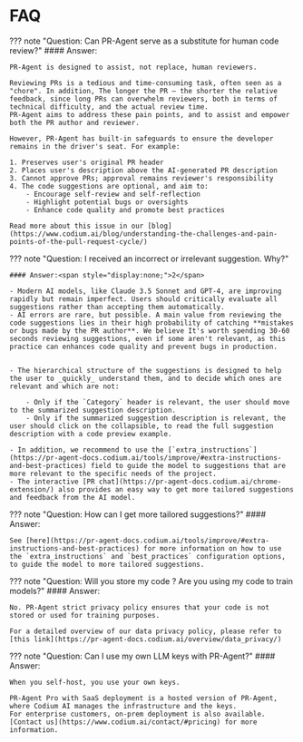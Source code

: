 # FAQ

??? note "Question: Can PR-Agent serve as a substitute for human code review?"
    #### Answer:<span style="display:none;">1</span>

    PR-Agent is designed to assist, not replace, human reviewers.

    Reviewing PRs is a tedious and time-consuming task, often seen as a "chore". In addition, The longer the PR – the shorter the relative feedback, since long PRs can overwhelm reviewers, both in terms of technical difficulty, and the actual review time.
    PR-Agent aims to address these pain points, and to assist and empower both the PR author and reviewer.

    However, PR-Agent has built-in safeguards to ensure the developer remains in the driver's seat. For example:

    1. Preserves user's original PR header
    2. Places user's description above the AI-generated PR description
    3. Cannot approve PRs; approval remains reviewer's responsibility
    4. The code suggestions are optional, and aim to:
        - Encourage self-review and self-reflection
        - Highlight potential bugs or oversights
        - Enhance code quality and promote best practices

    Read more about this issue in our [blog](https://www.codium.ai/blog/understanding-the-challenges-and-pain-points-of-the-pull-request-cycle/)

   

??? note "Question: I received an incorrect or irrelevant suggestion. Why?"

    #### Answer:<span style="display:none;">2</span>

    - Modern AI models, like Claude 3.5 Sonnet and GPT-4, are improving rapidly but remain imperfect. Users should critically evaluate all suggestions rather than accepting them automatically.
    - AI errors are rare, but possible. A main value from reviewing the code suggestions lies in their high probability of catching **mistakes or bugs made by the PR author**. We believe It's worth spending 30-60 seconds reviewing suggestions, even if some aren't relevant, as this practice can enhances code quality and prevent bugs in production.


    - The hierarchical structure of the suggestions is designed to help the user to _quickly_ understand them, and to decide which ones are relevant and which are not:
    
        - Only if the `Category` header is relevant, the user should move to the summarized suggestion description.
        - Only if the summarized suggestion description is relevant, the user should click on the collapsible, to read the full suggestion description with a code preview example.

    - In addition, we recommend to use the [`extra_instructions`](https://pr-agent-docs.codium.ai/tools/improve/#extra-instructions-and-best-practices) field to guide the model to suggestions that are more relevant to the specific needs of the project. 
    - The interactive [PR chat](https://pr-agent-docs.codium.ai/chrome-extension/) also provides an easy way to get more tailored suggestions and feedback from the AI model.

??? note "Question: How can I get more tailored suggestions?"
    #### Answer:<span style="display:none;">3</span>

    See [here](https://pr-agent-docs.codium.ai/tools/improve/#extra-instructions-and-best-practices) for more information on how to use the `extra_instructions` and `best_practices` configuration options, to guide the model to more tailored suggestions.

??? note "Question: Will you store my code ? Are you using my code to train models?"
    #### Answer:<span style="display:none;">4</span>

    No. PR-Agent strict privacy policy ensures that your code is not stored or used for training purposes.
    
    For a detailed overview of our data privacy policy, please refer to [this link](https://pr-agent-docs.codium.ai/overview/data_privacy/)

??? note "Question: Can I use my own LLM keys with PR-Agent?"
    #### Answer:<span style="display:none;">5</span>

    When you self-host, you use your own keys. 

    PR-Agent Pro with SaaS deployment is a hosted version of PR-Agent, where Codium AI manages the infrastructure and the keys.
    For enterprise customers, on-prem deployment is also available. [Contact us](https://www.codium.ai/contact/#pricing) for more information.